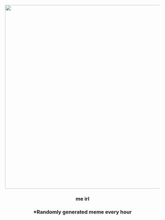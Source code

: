 <p align="center">
        <img src="https://i.redd.it/dtd9v4z2s7o81.jpg" width="600" height="600">
        </p>
        <h3 align="center">me irl</h3>
        <h3 align="center">*Randomly generated meme every hour</h3>
    